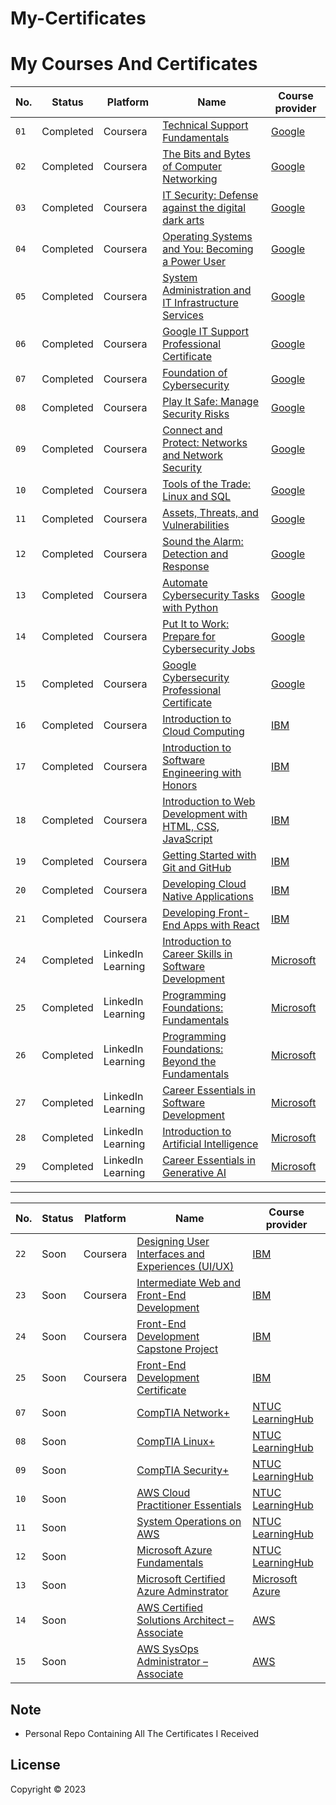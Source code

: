 # My-Certificates

# My Courses And Certificates


|No. | Status  | Platform | Name | Course provider
| ------------- | ------------- | ------------- | ------------- | ------------- |
| `01` |Completed| Coursera | [Technical Support Fundamentals](https://www.coursera.org/account/accomplishments/verify/WULTVFPXKEXA?utm_source%3Dandroid%26utm_medium%3Dcertificate%26utm_content%3Dcert_image%26utm_campaign%3Dsharing_cta%26utm_product%3Dcourse) | [Google](https://github.com/BasZeroCode/My-Certificates/blob/main/Google%20IT%20Support/Technical%20Support%20Fundamentals.pdf)
| `02` |Completed|  Coursera | [The Bits and Bytes of Computer Networking](https://www.coursera.org/account/accomplishments/verify/9VHZ6UVAH3TQ](https://www.coursera.org/account/accomplishments/verify/GQ22QK9ND44Z?utm_source%3Dandroid%26utm_medium%3Dcertificate%26utm_content%3Dcert_image%26utm_campaign%3Dsharing_cta%26utm_product%3Dcourse)) | [Google](https://github.com/BasZeroCode/My-Certificates/blob/main/Google%20IT%20Support/The%20Bits%20and%20Bytes%20of%20Computer%20Networking.pdf)
| `03` |Completed| Coursera | [IT Security: Defense against the digital dark arts](https://www.coursera.org/account/accomplishments/verify/QGRKRZE9AK2N?utm_source%3Dandroid%26utm_medium%3Dcertificate%26utm_content%3Dcert_image%26utm_campaign%3Dsharing_cta%26utm_product%3Dcourse) | [Google](https://github.com/BasZeroCode/My-Certificates/blob/main/Google%20IT%20Support/IT%20Security%20Defense%20against%20the%20digital%20dark%20arts.pdf)
| `04` |Completed| Coursera | [Operating Systems and You: Becoming a Power User](https://www.coursera.org/account/accomplishments/verify/8UCLEFQ78GWA?utm_source%3Dandroid%26utm_medium%3Dcertificate%26utm_content%3Dcert_image%26utm_campaign%3Dsharing_cta%26utm_product%3Dcourse) | [Google](https://github.com/BasZeroCode/My-Certificates/blob/main/Google%20IT%20Support/Operating%20Systems%20and%20You%20Becoming%20a%20Power.pdf)
| `05` |Completed| Coursera | [System Administration and IT Infrastructure Services](https://www.coursera.org/account/accomplishments/verify/WYBFD5K7BPUB?utm_source%3Dandroid%26utm_medium%3Dcertificate%26utm_content%3Dcert_image%26utm_campaign%3Dsharing_cta%26utm_product%3Dcourse) | [Google](https://github.com/BasZeroCode/My-Certificates/blob/main/Google%20IT%20Support/System%20Administration%20and%20IT%20Infrastructure.pdf)
| `06` |Completed| Coursera | [Google IT Support Professional Certificate](https://www.coursera.org/account/accomplishments/professional-cert/DWKHZVN8XDAR) | [Google](https://github.com/BasZeroCode/My-Certificates/blob/main/Google%20IT%20Support/Google%20IT%20Support%20Certificate.pdf)
| `07` |Completed| Coursera | [Foundation of Cybersecurity](https://www.coursera.org/account/accomplishments/verify/LWDFR6MJWGHN?utm_source%3Dandroid%26utm_medium%3Dcertificate%26utm_content%3Dcert_image%26utm_campaign%3Dsharing_cta%26utm_product%3Dcourse) | [Google](https://github.com/BasZeroCode/My-Certificates/blob/main/Google%20Cybersecurity/Foundations%20of%20Cybersecurity.pdf)
| `08` |Completed| Coursera | [Play It Safe: Manage Security Risks](https://www.coursera.org/account/accomplishments/verify/2ZBN63K7U7TZ?utm_source%3Dandroid%26utm_medium%3Dcertificate%26utm_content%3Dcert_image%26utm_campaign%3Dsharing_cta%26utm_product%3Dcourse) | [Google](https://github.com/BasZeroCode/My-Certificates/blob/main/Google%20Cybersecurity/Play%20It%20Safe%20Manage%20Security%20Risks.pdf)
| `09` |Completed| Coursera | [Connect and Protect: Networks and Network Security](https://www.coursera.org/account/accomplishments/verify/JR32ZUP5GP5P?utm_source%3Dandroid%26utm_medium%3Dcertificate%26utm_content%3Dcert_image%26utm_campaign%3Dsharing_cta%26utm_product%3Dcourse) | [Google](https://github.com/BasZeroCode/My-Certificates/blob/main/Google%20Cybersecurity/Connect%20and%20Protect%20Networks%20and%20Network%20Security.pdf)
| `10` |Completed| Coursera | [Tools of the Trade: Linux and SQL](https://www.coursera.org/account/accomplishments/verify/RRYJA36HFERB) | [Google](https://github.com/BasZeroCode/My-Certificates/blob/main/Google%20Cybersecurity/Tools%20of%20the%20Trade%20Linux%20and%20SQL.pdf)
| `11` |Completed| Coursera | [Assets, Threats, and Vulnerabilities](https://www.coursera.org/account/accomplishments/verify/88V6GBSWEW5J) | [Google](https://github.com/BasZeroCode/My-Certificates/blob/main/Google%20Cybersecurity/Assets%2C%20Threats%2C%20and%20Vulnerabilities.pdf)
| `12` |Completed| Coursera | [Sound the Alarm: Detection and Response](https://www.coursera.org/account/accomplishments/verify/94RSQDYKE8UN) | [Google](https://github.com/BasZeroCode/My-Certificates/blob/main/Google%20Cybersecurity/Sound%20the%20Alarm%20Detection%20and%20Response.pdf)
| `13` |Completed| Coursera | [Automate Cybersecurity Tasks with Python](https://www.coursera.org/account/accomplishments/verify/G6FX8TN4TCME) | [Google](https://github.com/BasZeroCode/My-Certificates/blob/main/Google%20Cybersecurity/Automate%20Cybersecurity%20Tasks%20with%20Python.pdf)
| `14` |Completed| Coursera | [Put It to Work: Prepare for Cybersecurity Jobs](https://www.coursera.org/account/accomplishments/verify/FTWASX7CQAZS) | [Google](https://github.com/BasZeroCode/My-Certificates/blob/main/Google%20Cybersecurity/Put%20It%20to%20Work%20Prepare%20for%20Cybersecurity%20Jobs.pdf)
| `15` |Completed| Coursera | [Google Cybersecurity Professional Certificate](https://www.coursera.org/account/accomplishments/professional-cert/9TYJPMYXK33B) | [Google](https://github.com/BasZeroCode/My-Certificates/blob/main/Google%20Cybersecurity/Google%20Cybersecurity%20Certificate.pdf)
| `16` |Completed| Coursera | [Introduction to Cloud Computing](https://www.coursera.org/account/accomplishments/verify/RZMAC48ZUCVE) | [IBM](https://github.com/BasZeroCode/My-Certificates/blob/main/IBM%20Front-End%20Developer/Introduction%20to%20Cloud%20Computing.pdf)
| `17` |Completed| Coursera | [Introduction to Software Engineering with Honors](https://www.coursera.org/account/accomplishments/verify/9GJ2VLN6FS2W) | [IBM](https://github.com/BasZeroCode/My-Certificates/blob/main/IBM%20Front-End%20Developer/Introduction%20to%20Software%20Engineering.pdf)
| `18` |Completed| Coursera | [Introduction to Web Development with HTML, CSS, JavaScript](https://www.coursera.org/account/accomplishments/verify/FESNCHVWTP88) | [IBM](https://github.com/BasZeroCode/My-Certificates/blob/main/IBM%20Front-End%20Developer/Introduction%20to%20Web%20Development%20with%20HTML%2C%20CSS%2C.pdf)
| `19` |Completed| Coursera | [Getting Started with Git and GitHub](https://www.coursera.org/account/accomplishments/verify/37QDR7J78Y7P) | [IBM](https://github.com/BasZeroCode/My-Certificates/blob/main/IBM%20Front-End%20Developer/Getting%20Started%20with%20Git%20and%20GitHub.pdf)
| `20` |Completed| Coursera | [Developing Cloud Native Applications](https://www.coursera.org/account/accomplishments/verify/SEYNUQUGV8YS) | [IBM](https://github.com/BasZeroCode/My-Certificates/blob/main/IBM%20Front-End%20Developer/Developing%20Cloud%20Native%20Applications.pdf)
| `21` |Completed| Coursera | [Developing Front-End Apps with React](https://www.coursera.org/account/accomplishments/verify/FRPD484FFBSS) | [IBM](https://github.com/BasZeroCode/My-Certificates/blob/main/IBM%20Front-End%20Developer/Developing%20Front-End%20Apps%20with%20React.pdf)
| `24` |Completed| LinkedIn Learning | [Introduction to Career Skills in Software Development](https://www.linkedin.com/learning/certificates/b2ca9190d076938b96ce202e252713b9bb3c296689ad5550132f4e6c682dc68c?lipi=urn%3Ali%3Apage%3Ad_flagship3_profile_view_base_certifications_details%3Bb0OulbKsQ5GlOGhEJGT3Bw%3D%3D) | [Microsoft](https://github.com/BasZeroCode/My-Certificates/blob/main/LinkedIn%20Learning/Certificate%20Of%20Completion%20Introduction%20to%20Career%20Skills%20in%20Software%20Development.pdf)
| `25` |Completed| LinkedIn Learning | [Programming Foundations: Fundamentals](https://www.linkedin.com/learning/certificates/2ae31701175e1bf0b372295197b9fe625e8e563bfbb76f0c541a1a521aebfce4?lipi=urn%3Ali%3Apage%3Ad_flagship3_profile_view_base_certifications_details%3B9Yyo5c5mRxyR3jlMyVrksg%3D%3D) | [Microsoft](https://github.com/BasZeroCode/My-Certificates/blob/main/LinkedIn%20Learning/Certificate%20Of%20Completion%20Programming%20Foundations%20Fundamentals.pdf)
| `26` |Completed| LinkedIn Learning | [Programming Foundations: Beyond the Fundamentals](https://www.linkedin.com/learning/certificates/b5024d3e98856dd71cd62aa110d45f496b8637bf7d1bdbbbf2b7c90b40ef0013?lipi=urn%3Ali%3Apage%3Ad_flagship3_profile_view_base_certifications_details%3B9Yyo5c5mRxyR3jlMyVrksg%3D%3D) | [Microsoft](https://github.com/BasZeroCode/My-Certificates/blob/main/LinkedIn%20Learning/Certificate%20Of%20Completion%20Programming%20Foundations%20Beyond%20the%20Fundamentals.pdf)
| `27` |Completed| LinkedIn Learning | [Career Essentials in Software Development ](https://www.linkedin.com/learning/certificates/219f5af652b329eeb0979cfb5c265adb37e4be3abdb265b485b2364e79e5d4be?lipi=urn%3Ali%3Apage%3Ad_flagship3_profile_view_base_certifications_details%3BlXXHERsBSXOZK2w38WHbyw%3D%3D) | [Microsoft](https://github.com/BasZeroCode/My-Certificates/blob/main/LinkedIn%20Learning/Career%20Essentials%20in%20Software%20Development%20by%20Microsoft%20and%20LinkedIn.pdf)
| `28` |Completed| LinkedIn Learning | [Introduction to Artificial Intelligence](https://www.linkedin.com/learning/certificates/597e3f5b72b8260d921ce06b6fc12e66053144e1dbd6288496851bdbde232054) | [Microsoft](https://github.com/BasZeroCode/My-Certificates/blob/main/LinkedIn%20Learning/Certificate%20Of%20Completion%20Introduction%20to%20Artificial%20Intelligence.pdf)
| `29` |Completed| LinkedIn Learning | [Career Essentials in Generative AI](https://www.linkedin.com/learning/certificates/5a7dfa800b1f3661f2f8985cd50d60fa1d04f5f867cef8d972a07d7208063baa) | [Microsoft](https://github.com/BasZeroCode/My-Certificates/blob/main/LinkedIn%20Learning/Certificate%20Of%20Completion%20Career%20Essentials%20in%20Generative%20AI%20by%20Microsoft%20and%20LinkedIn.pdf)

___

|No. | Status  | Platform | Name | Course provider
| ------------- | ------------- | ------------- | ------------- | ------------- |
| `22` |Soon| Coursera | [Designing User Interfaces and Experiences (UI/UX)]() | [IBM]()
| `23` |Soon| Coursera | [Intermediate Web and Front-End Development]() | [IBM]()
| `24` |Soon| Coursera | [Front-End Development Capstone Project]() | [IBM]()
| `25` |Soon| Coursera | [Front-End Development Certificate]() | [IBM]()
| `07` |Soon|  | [CompTIA Network+]() | [NTUC LearningHub]()
| `08` |Soon|  | [CompTIA Linux+]() | [NTUC LearningHub]()
| `09` |Soon|  | [CompTIA Security+ ]() | [NTUC LearningHub]()
| `10` |Soon|  | [AWS Cloud Practitioner Essentials]() | [NTUC LearningHub]()
| `11` |Soon|  | [System Operations on AWS]() | [NTUC LearningHub]()
| `12` |Soon|  | [Microsoft Azure Fundamentals]() | [NTUC LearningHub]()
| `13` |Soon|  | [Microsoft Certified Azure Adminstrator]() | [Microsoft Azure]()
| `14` |Soon|   | [AWS Certified Solutions Architect – Associate]() | [AWS]()
| `15` |Soon|   | [AWS SysOps Administrator – Associate]() | [AWS]()










## 

## Note

- Personal Repo Containing All The Certificates I Received

## License

Copyright © 2023 
